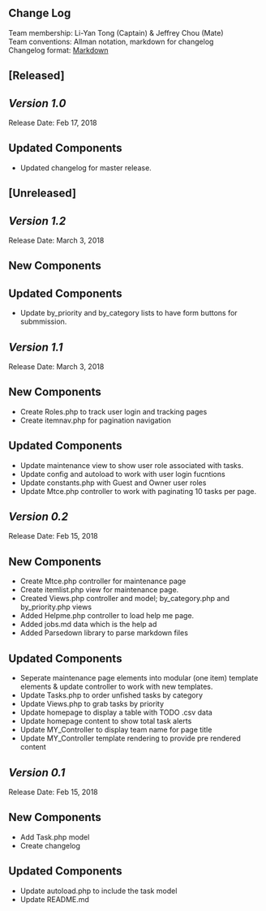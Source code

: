 ## Change Log

Team membership:  Li-Yan Tong (Captain) & Jeffrey Chou (Mate)  
Team conventions: Allman notation, markdown for changelog  
Changelog format: [Markdown](https://github.com/adam-p/markdown-here/wiki/Markdown-Cheatsheet)

## [Released]

## *Version 1.0*
Release Date: Feb 17, 2018

## Updated Components
- Updated changelog for master release.

## [Unreleased]
## *Version 1.2*

Release Date: March 3, 2018

## New Components

## Updated Components
- Update by_priority and by_category lists to have form buttons for submmission.

## *Version 1.1*

Release Date: March 3, 2018

## New Components
- Create Roles.php to track user login and tracking pages
- Create itemnav.php for pagination navigation

## Updated Components
- Update maintenance view to show user role associated with tasks.
- Update config and autoload to work with user login fucntions
- Update constants.php with Guest and Owner user roles
- Update Mtce.php controller to work with paginating 10 tasks per page.

## *Version 0.2*

Release Date: Feb 15, 2018

## New Components
- Create Mtce.php controller for maintenance page
- Create itemlist.php view for maintenance page.
- Created Views.php controller and model; by_category.php and by_priority.php views
- Added Helpme.php controller to load help me page.
- Added jobs.md data which is the help ad
- Added Parsedown library to parse markdown files

## Updated Components
- Seperate maintenance page elements into modular (one item) template elements & update controller to work with new templates.
- Update Tasks.php to order unfished tasks by category
- Update Views.php to grab tasks by priority
- Update homepage to display a table with TODO .csv data
- Update homepage content to show total task alerts
- Update MY_Controller to display team name for page title
- Update MY_Controller template rendering to provide pre rendered content

## *Version 0.1*

Release Date: Feb 15, 2018

## New Components
- Add Task.php model
- Create changelog

## Updated Components
- Update autoload.php to include the task model
- Update README.md
